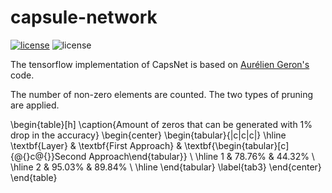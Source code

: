 # capsule-network
[![license](https://img.shields.io/github/license/mashape/apistatus.svg?style=flat-square)](https://github.com/armiro/COVID-CXNet/blob/master/LICENSE)
![license](https://img.shields.io/badge/development-100%25-yellow?style=flat-square)

The tensorflow implementation of CapsNet is based on [Aurélien Geron's](https://github.com/ageron/handson-ml) code.

The number of non-zero elements are counted. The two types of pruning are applied.

\begin{table}[h]
\caption{Amount of zeros that can be generated with 1\% drop in the accuracy}
\begin{center}
\begin{tabular}{|c|c|c|}
\hline
\textbf{Layer} & \textbf{First Approach} & \textbf{\begin{tabular}[c]{@{}c@{}}Second Approach\end{tabular}} \\ \hline
1              & 78.76\%            & 44.32\%                                                                        \\ \hline
2              & 95.03\%            & 89.84\%                                                                        \\ \hline
\end{tabular}
\label{tab3}
\end{center}
\end{table}
